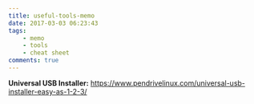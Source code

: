 ```yaml
---
title: useful-tools-memo
date: 2017-03-03 06:23:43
tags:
    - memo
    - tools
    - cheat sheet
comments: true
---
```


**Universal USB Installer:**
https://www.pendrivelinux.com/universal-usb-installer-easy-as-1-2-3/